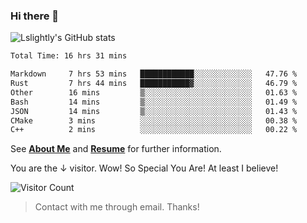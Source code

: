 ### Hi there 👋

![Lslightly's GitHub stats](https://github-readme-stats.vercel.app/api?username=lslightly&show_icons=true&theme=transparent)

<!--START_SECTION:waka-->

```txt
Total Time: 16 hrs 31 mins

Markdown     7 hrs 53 mins   ████████████░░░░░░░░░░░░░   47.76 %
Rust         7 hrs 44 mins   ███████████▓░░░░░░░░░░░░░   46.79 %
Other        16 mins         ▒░░░░░░░░░░░░░░░░░░░░░░░░   01.63 %
Bash         14 mins         ▒░░░░░░░░░░░░░░░░░░░░░░░░   01.49 %
JSON         14 mins         ▒░░░░░░░░░░░░░░░░░░░░░░░░   01.43 %
CMake        3 mins          ░░░░░░░░░░░░░░░░░░░░░░░░░   00.38 %
C++          2 mins          ░░░░░░░░░░░░░░░░░░░░░░░░░   00.22 %
```

<!--END_SECTION:waka-->

See [**About Me**](https://lslightly.github.io/about) and [**Resume**](https://github.com/Lslightly/resume) for further information.

You are the ↓ visitor. Wow! So Special You Are! At least I believe!

![Visitor Count](https://profile-counter.glitch.me/Lslightly/count.svg)

> Contact with me through email. Thanks!
